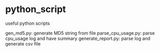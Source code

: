 # python_script
useful python scripts

gen_md5.py: generate MD5 string from file
parse_cpu_usage.py: parse cpu_usage log and have summary
generate_report.py: parse log and generate csv file